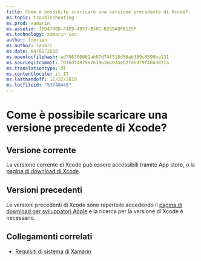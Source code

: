 ```yaml
---
title: Come è possibile scaricare una versione precedente di Xcode?
ms.topic: troubleshooting
ms.prod: xamarin
ms.assetid: 76D47B6D-F4E9-4957-B30C-B259A8FB125F
ms.technology: xamarin-ios
author: lobrien
ms.author: laobri
ms.date: 04/02/2018
ms.openlocfilehash: ad706700001ab07d74f518d50ab389c8590ba131
ms.sourcegitcommit: 7016df4979e763963eb024eb2fe6d79f466d871a
ms.translationtype: MT
ms.contentlocale: it-IT
ms.lasthandoff: 12/22/2018
ms.locfileid: "53748445"
---
```

# <a name="how-can-i-download-a-previous-version-of-xcode"></a>Come è possibile scaricare una versione precedente di Xcode?

## <a name="current-version"></a>Versione corrente

La versione corrente di Xcode può essere accessibili tramite App store, o la [pagina di download di Xcode](https://developer.apple.com/xcode/downloads/).

## <a name="older-versions"></a>Versioni precedenti

Le versioni precedenti di Xcode sono reperibile accedendo il [pagina di download per sviluppatori Apple](https://developer.apple.com/downloads/more/) e la ricerca per la versione di Xcode è necessario.

## <a name="related-links"></a>Collegamenti correlati
- [Requisiti di sistema di Xamarin](~/cross-platform/get-started/requirements.md)
